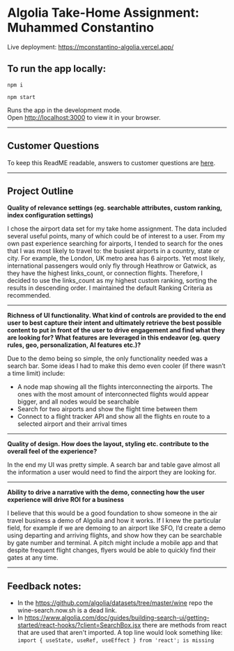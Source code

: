 # Algolia Take-Home Assignment:  Muhammed Constantino

Live deployment: https://mconstantino-algolia.vercel.app/

## To run the app locally:

```npm i```

```npm start```

Runs the app in the development mode.\
Open [http://localhost:3000](http://localhost:3000) to view it in your browser.

---

## Customer Questions
To keep this ReadME readable, answers to customer questions are [here](https://docs.google.com/document/d/1B5BYndOj4nctJjMaLCIDmjLbdCwQSP_JfkuRn6lv5zE/edit?usp=sharing).

---

## Project Outline
**Quality of relevance settings (eg. searchable attributes, custom ranking, index configuration settings)**

I chose the airport data set for my take home assignment. The data included several useful points, many of which could be of interest to a user. From my own past experience searching for airports, I tended to search for the ones that I was most likely to travel to: the busiest airports in a country, state or city. For example, the London, UK metro area has 6 airports. Yet most likely, international passengers would only fly through Heathrow or Gatwick, as they have the highest links_count, or connection flights. Therefore, I decided to use the links_count as my highest custom ranking, sorting the results in descending order. I maintained the default Ranking Criteria as recommended.

---

**Richness of UI functionality. What kind of controls are provided to the end user to best capture their intent and ultimately retrieve the best possible content to put in front of the user to drive engagement and find what they are looking for? What features are leveraged in this endeavor (eg. query rules, geo, personalization, AI features etc.)?**

Due to the demo being so simple, the only functionality needed was a search bar. Some ideas I had to make this demo even cooler (if there wasn’t a time limit) include:
* A node map showing all the flights interconnecting the airports. The ones with the most amount of interconnected flights would appear bigger, and all nodes would be searchable
* Search for two airports and show the flight time between them
* Connect to a flight tracker API and show all the flights en route to a selected airport and their arrival times

---

**Quality of design. How does the layout, styling etc. contribute to the overall feel of the experience?**

In the end my UI was pretty simple. A search bar and table gave almost all the information a user would need to find the airport they are looking for.

---

**Ability to drive a narrative with the demo, connecting how the user experience will drive ROI for a business**

I believe that this would be a good foundation to show someone in the air travel business a demo of Algolia and how it works. If I knew the particular field, for example if we are demoing to an airport like SFO, I’d create a demo using departing and arriving flights, and show how they can be searchable by gate number and terminal. A pitch might include a mobile app and that despite frequent flight changes, flyers would be able to quickly find their gates at any time.

---

## Feedback notes:
* In the https://github.com/algolia/datasets/tree/master/wine repo the  wine-search.now.sh is a dead link.
* In https://www.algolia.com/doc/guides/building-search-ui/getting-started/react-hooks/?client=SearchBox.jsx there are methods from react that are used that aren't imported. A top line would look something like:
```import { useState, useRef, useEffect } from 'react'; is missing```



